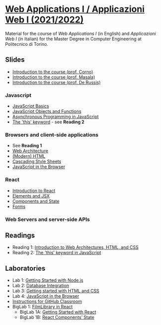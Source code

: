 # [Web Applications I / Applicazioni Web I (2021/2022)](https://github.com/polito-WA1-AW1-2022)

Material for the course of _Web Applications I_ (in English) and _Applicazioni Web I_ (in Italian) for the Master Degree in Computer Engineering at Politecnico di Torino.

## Slides

- [Introduction to the course (prof. Corno)](./slides/00-intro-2022-WA1-AJ.pdf)
- [Introduction to the course (prof. Masala)](./slides/00-intro-2022-AW1.pdf)
- [Introduction to the course (prof. De Russis)](./slides/00-intro-2022-WA1-KZ.pdf)

### Javascript

- [JavaScript Basics](./slides/1-01-javascript-basics.pdf)
- [JavaScript Objects and Functions](./slides/1-02-javascript-objects-functions.pdf)
- [Asynchronous Programming in JavaScript](./slides/1-04-javascript-async-programming.pdf)
- [The 'this' keyword](./slides/1-05-javascript-this.pdf) - see **Reading 2**


### Browsers and client-side applications

- See **Reading 1**
- [Web Architecture](./slides/2-01-web-architecture.pdf)
- [(Modern) HTML](./slides/2-02-html.pdf)
- [Cascading Style Sheets](./slides/2-03-css.pdf)
- [JavaScript in the Browser](./slides/2-04-JS-browser.pdf)

### React

- [Introduction to React](./slides/3-01-React-intro.pdf)
- [Elements and JSX](./slides/3-02-Elements-and-JSX.pdf)
- [Components and State](./slides/3-03-Components-and-state.pdf)
- [Forms](./slides/3-04-Forms.pdf)


### Web Servers and server-side APIs


## Readings

- Reading 1: [Introduction to Web Architectures, HTML, and CSS](./readings/2-0-reading-web-architecture-html-css.pdf)
- Reading 2: [The 'this' keyword in JavaScript](./readings/1-5-reading-this.pdf)


## Laboratories

- Lab 1: [Getting Started with Node.js](./labs/lab1-getting-started-node.pdf)
- Lab 2: [Database Integration](./labs/lab2-node-database.pdf)
- Lab 3: [Getting started with HTML and CSS](./labs/lab3-html-css.pdf)
- Lab 4: [JavaScript in the Browser](./labs/lab4-js-browser.pdf)
- [Instructions for GitHub Classroom](./labs/GH-Classroom-BigLab-Instructions.pdf)
- BigLab 1: [FilmLibrary in React](./labs/BigLab1/BigLab1.pdf)
	- BigLab 1A: [Getting Started with React](./labs/BigLab1/BigLab1A.pdf)
	- BigLab 1B: [React Components’ State](./labs/BigLab1/BigLab1B.pdf)
